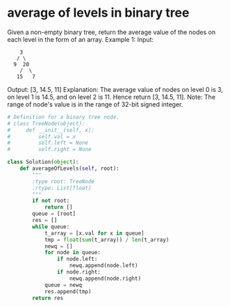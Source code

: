 # average of levels in binary tree

Given a non-empty binary tree, return the average value of the nodes on each level in the form of an array.
Example 1:
Input:
```
    3
   / \
  9  20
    /  \
   15   7
```
Output: [3, 14.5, 11]
Explanation:
The average value of nodes on level 0 is 3,  on level 1 is 14.5, and on level 2 is 11. Hence return [3, 14.5, 11].
Note:
The range of node's value is in the range of 32-bit signed integer.

```python
# Definition for a binary tree node.
# class TreeNode(object):
#     def __init__(self, x):
#         self.val = x
#         self.left = None
#         self.right = None

class Solution(object):
    def averageOfLevels(self, root):
        """
        :type root: TreeNode
        :rtype: List[float]
        """
        if not root:
            return []
        queue = [root]
        res = []
        while queue:
            t_array = [x.val for x in queue]
            tmp = float(sum(t_array)) / len(t_array)
            newq = []
            for node in queue:
                if node.left:
                    newq.append(node.left)
                if node.right:
                    newq.append(node.right)
            queue = newq
            res.append(tmp)
        return res
```
